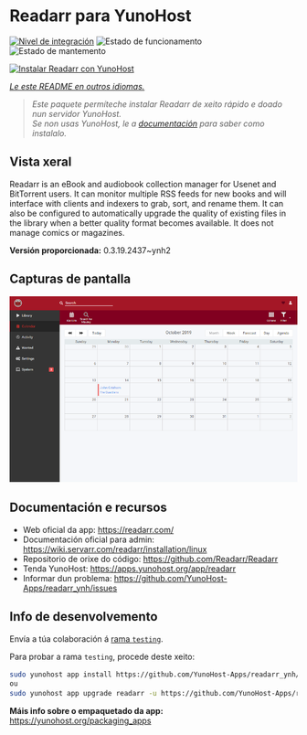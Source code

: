 <!--
NOTA: Este README foi creado automáticamente por <https://github.com/YunoHost/apps/tree/master/tools/readme_generator>
NON debe editarse manualmente.
-->

# Readarr para YunoHost

[![Nivel de integración](https://dash.yunohost.org/integration/readarr.svg)](https://ci-apps.yunohost.org/ci/apps/readarr/) ![Estado de funcionamento](https://ci-apps.yunohost.org/ci/badges/readarr.status.svg) ![Estado de mantemento](https://ci-apps.yunohost.org/ci/badges/readarr.maintain.svg)

[![Instalar Readarr con YunoHost](https://install-app.yunohost.org/install-with-yunohost.svg)](https://install-app.yunohost.org/?app=readarr)

*[Le este README en outros idiomas.](./ALL_README.md)*

> *Este paquete permíteche instalar Readarr de xeito rápido e doado nun servidor YunoHost.*  
> *Se non usas YunoHost, le a [documentación](https://yunohost.org/install) para saber como instalalo.*

## Vista xeral

Readarr is an eBook and audiobook collection manager for Usenet and BitTorrent users. It can monitor multiple RSS feeds for new books and will interface with clients and indexers to grab, sort, and rename them. It can also be configured to automatically upgrade the quality of existing files in the library when a better quality format becomes available. It does not manage comics or magazines.

**Versión proporcionada:** 0.3.19.2437~ynh2

## Capturas de pantalla

![Captura de pantalla de Readarr](./doc/screenshots/calendar.png)

## Documentación e recursos

- Web oficial da app: <https://readarr.com/>
- Documentación oficial para admin: <https://wiki.servarr.com/readarr/installation/linux>
- Repositorio de orixe do código: <https://github.com/Readarr/Readarr>
- Tenda YunoHost: <https://apps.yunohost.org/app/readarr>
- Informar dun problema: <https://github.com/YunoHost-Apps/readarr_ynh/issues>

## Info de desenvolvemento

Envía a túa colaboración á [rama `testing`](https://github.com/YunoHost-Apps/readarr_ynh/tree/testing).

Para probar a rama `testing`, procede deste xeito:

```bash
sudo yunohost app install https://github.com/YunoHost-Apps/readarr_ynh/tree/testing --debug
ou
sudo yunohost app upgrade readarr -u https://github.com/YunoHost-Apps/readarr_ynh/tree/testing --debug
```

**Máis info sobre o empaquetado da app:** <https://yunohost.org/packaging_apps>
